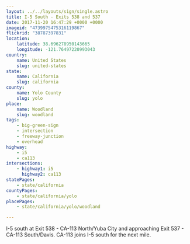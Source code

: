 ```yaml
---
layout: ../../layouts/sign/single.astro
title: I-5 South - Exits 538 and 537
date: 2017-11-20 16:47:29 +0000 +0000
imageid: "4739975475316119867"
flickrid: "38787397831"
location:
    latitude: 38.696278950143665
    longitude: -121.76497220993043
country:
    name: United States
    slug: united-states
state:
    name: California
    slug: california
county:
    name: Yolo County
    slug: yolo
place:
    name: Woodland
    slug: woodland
tags:
    - big-green-sign
    - intersection
    - freeway-junction
    - overhead
highway:
    - i5
    - ca113
intersections:
    - highway1: i5
      highway2: ca113
statePages:
    - state/california
countyPages:
    - state/california/yolo
placePages:
    - state/california/yolo/woodland

---
```

I-5 south at Exit 538 - CA-113 North/Yuba City and approaching Exit 537 - CA-113 South/Davis.  CA-113 joins I-5 south for the next mile.